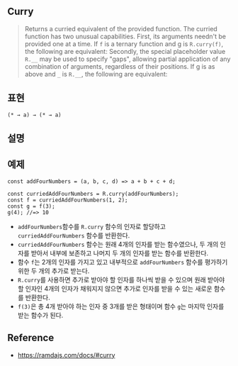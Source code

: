 ## Curry
> Returns a curried equivalent of the provided function. The curried function has two unusual capabilities. First, its arguments needn't be provided one at a time. If `f` is a ternary function and g is `R.curry(f)`, the following are equivalent:
> Secondly, the special placeholder value `R.__` may be used to specify "gaps", allowing partial application of any combination of arguments, regardless of their positions. If g is as above and `_` is `R.__`, the following are equivalent:

## 표현
```
(* → a) → (* → a)
```

## 설명


## 예제
```
const addFourNumbers = (a, b, c, d) => a + b + c + d;

const curriedAddFourNumbers = R.curry(addFourNumbers);
const f = curriedAddFourNumbers(1, 2);
const g = f(3);
g(4); //=> 10
```
- `addFourNumbers`함수를 `R.curry` 함수의 인자로 할당하고 `curriedAddFourNumbers` 함수를 반환한다.
- `curriedAddFourNumbers` 함수는 원래 4개의 인자를 받는 함수였으나, 두 개의 인자를 받아서 내부에 보존하고 나머지 두 개의 인자를 받는 함수를 반환한다.
- 함수 `f`는 2개의 인자를 가지고 있고 내부적으로 `addFourNumbers` 함수를 평가하기 위한 두 개의 추가로 받는다.
- `R.curry`를 사용하면 추가로 받아야 할 인자를 하나씩 받을 수 있으며 원래 받아야 할 인자인 4개의 인자가 채워지지 않으면 추가로 인자를 받을 수 있는 새로운 함수를 반환한다.
- `f(3)`은 총 4개 받아야 하는 인자 중 3개를 받은 형태이며 함수 `g`는 마지막 인자를 받는 함수가 된다.

## Reference
- https://ramdajs.com/docs/#curry
